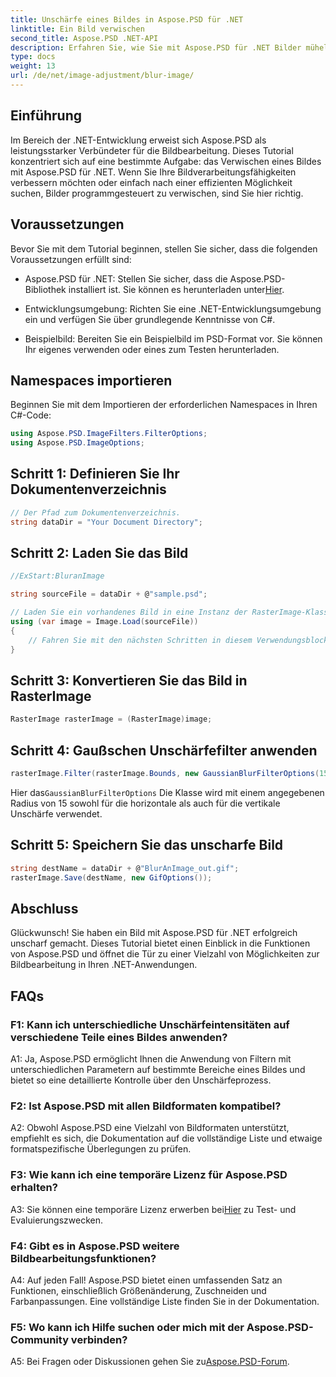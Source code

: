 ```yaml
---
title: Unschärfe eines Bildes in Aspose.PSD für .NET
linktitle: Ein Bild verwischen
second_title: Aspose.PSD .NET-API
description: Erfahren Sie, wie Sie mit Aspose.PSD für .NET Bilder mühelos verwischen. Eine Schritt-für-Schritt-Anleitung für die nahtlose Bildbearbeitung in Ihren C#-Projekten.
type: docs
weight: 13
url: /de/net/image-adjustment/blur-image/
---
```

## Einführung

Im Bereich der .NET-Entwicklung erweist sich Aspose.PSD als leistungsstarker Verbündeter für die Bildbearbeitung. Dieses Tutorial konzentriert sich auf eine bestimmte Aufgabe: das Verwischen eines Bildes mit Aspose.PSD für .NET. Wenn Sie Ihre Bildverarbeitungsfähigkeiten verbessern möchten oder einfach nach einer effizienten Möglichkeit suchen, Bilder programmgesteuert zu verwischen, sind Sie hier richtig.

## Voraussetzungen

Bevor Sie mit dem Tutorial beginnen, stellen Sie sicher, dass die folgenden Voraussetzungen erfüllt sind:

-  Aspose.PSD für .NET: Stellen Sie sicher, dass die Aspose.PSD-Bibliothek installiert ist. Sie können es herunterladen unter[Hier](https://releases.aspose.com/psd/net/).

- Entwicklungsumgebung: Richten Sie eine .NET-Entwicklungsumgebung ein und verfügen Sie über grundlegende Kenntnisse von C#.

- Beispielbild: Bereiten Sie ein Beispielbild im PSD-Format vor. Sie können Ihr eigenes verwenden oder eines zum Testen herunterladen.

## Namespaces importieren

Beginnen Sie mit dem Importieren der erforderlichen Namespaces in Ihren C#-Code:

```csharp
using Aspose.PSD.ImageFilters.FilterOptions;
using Aspose.PSD.ImageOptions;
```

## Schritt 1: Definieren Sie Ihr Dokumentenverzeichnis

```csharp
// Der Pfad zum Dokumentenverzeichnis.
string dataDir = "Your Document Directory";
```

## Schritt 2: Laden Sie das Bild

```csharp
//ExStart:BluranImage

string sourceFile = dataDir + @"sample.psd";

// Laden Sie ein vorhandenes Bild in eine Instanz der RasterImage-Klasse
using (var image = Image.Load(sourceFile))
{
    // Fahren Sie mit den nächsten Schritten in diesem Verwendungsblock fort
}
```

## Schritt 3: Konvertieren Sie das Bild in RasterImage

```csharp
RasterImage rasterImage = (RasterImage)image;
```

## Schritt 4: Gaußschen Unschärfefilter anwenden

```csharp
rasterImage.Filter(rasterImage.Bounds, new GaussianBlurFilterOptions(15, 15));
```

 Hier das`GaussianBlurFilterOptions` Die Klasse wird mit einem angegebenen Radius von 15 sowohl für die horizontale als auch für die vertikale Unschärfe verwendet.

## Schritt 5: Speichern Sie das unscharfe Bild

```csharp
string destName = dataDir + @"BlurAnImage_out.gif";
rasterImage.Save(destName, new GifOptions());
```

## Abschluss

Glückwunsch! Sie haben ein Bild mit Aspose.PSD für .NET erfolgreich unscharf gemacht. Dieses Tutorial bietet einen Einblick in die Funktionen von Aspose.PSD und öffnet die Tür zu einer Vielzahl von Möglichkeiten zur Bildbearbeitung in Ihren .NET-Anwendungen.

## FAQs

### F1: Kann ich unterschiedliche Unschärfeintensitäten auf verschiedene Teile eines Bildes anwenden?

A1: Ja, Aspose.PSD ermöglicht Ihnen die Anwendung von Filtern mit unterschiedlichen Parametern auf bestimmte Bereiche eines Bildes und bietet so eine detaillierte Kontrolle über den Unschärfeprozess.

### F2: Ist Aspose.PSD mit allen Bildformaten kompatibel?

A2: Obwohl Aspose.PSD eine Vielzahl von Bildformaten unterstützt, empfiehlt es sich, die Dokumentation auf die vollständige Liste und etwaige formatspezifische Überlegungen zu prüfen.

### F3: Wie kann ich eine temporäre Lizenz für Aspose.PSD erhalten?

 A3: Sie können eine temporäre Lizenz erwerben bei[Hier](https://purchase.aspose.com/temporary-license/) zu Test- und Evaluierungszwecken.

### F4: Gibt es in Aspose.PSD weitere Bildbearbeitungsfunktionen?

A4: Auf jeden Fall! Aspose.PSD bietet einen umfassenden Satz an Funktionen, einschließlich Größenänderung, Zuschneiden und Farbanpassungen. Eine vollständige Liste finden Sie in der Dokumentation.

### F5: Wo kann ich Hilfe suchen oder mich mit der Aspose.PSD-Community verbinden?

 A5: Bei Fragen oder Diskussionen gehen Sie zu[Aspose.PSD-Forum](https://forum.aspose.com/c/psd/34).